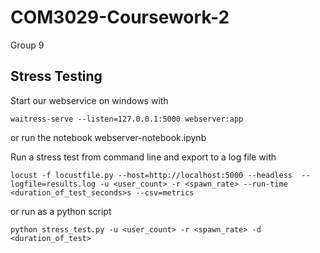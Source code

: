 # COM3029-Coursework-2
Group 9

## Stress Testing
Start our webservice on windows with 
```
waitress-serve --listen=127.0.0.1:5000 webserver:app
```
or run the notebook webserver-notebook.ipynb

Run a stress test from command line and export to a log file with

```
locust -f locustfile.py --host=http://localhost:5000 --headless  --logfile=results.log -u <user_count> -r <spawn_rate> --run-time <duration_of_test_seconds>s --csv=metrics
```
or run as a python script
```
python stress_test.py -u <user_count> -r <spawn_rate> -d <duration_of_test>
```